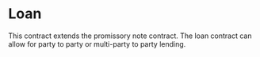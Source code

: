 # Loan

This contract extends the promissory note contract. The loan contract can allow for party to party or multi-party to party lending.
